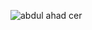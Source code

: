 
![abdul ahad cer](https://github.com/AhadRazaDev/GitHub101-Make-Your-Mark-Activity/assets/147371347/ebde7ed2-22a2-4101-a293-1b16f3b43b55)
